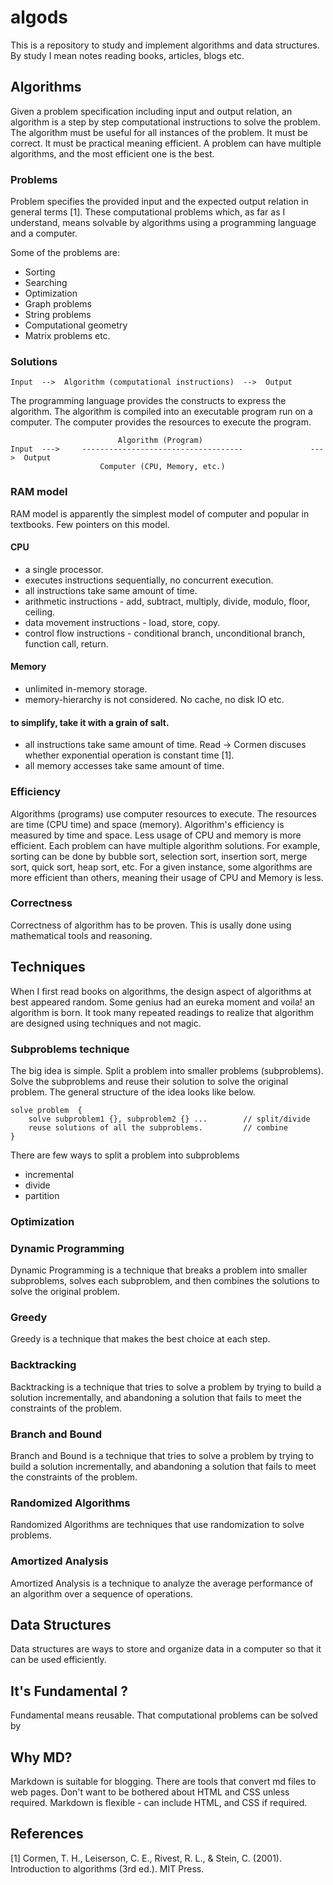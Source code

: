 # algods
This is a repository to study and implement algorithms and data structures. By study I mean notes reading books, articles, blogs etc. 


## Algorithms 
Given a problem specification including input and output relation, an algorithm is a step by step computational instructions to solve the problem. The algorithm must be useful for all instances of the problem. It must be correct. It must be practical meaning efficient. A problem can have multiple algorithms, and the most efficient one is the best. 

### Problems

Problem specifies the provided input and the expected output relation in general terms [1]. These computational problems which, as far as I understand,  means solvable by algorithms using a programming language and a computer. 

Some of the problems are:
- Sorting
- Searching
- Optimization
- Graph problems
- String problems
- Computational geometry
- Matrix problems
etc.

### Solutions

    Input  -->  Algorithm (computational instructions)  -->  Output

The programming language provides the constructs to express the algorithm. The algorithm is compiled into an executable program run on a computer. The computer provides the resources to execute the program. 

                            Algorithm (Program)
    Input  --->     ------------------------------------               --->  Output
                        Computer (CPU, Memory, etc.)

### RAM model
RAM model is apparently the simplest model of computer and popular in textbooks. Few pointers on this model. 
#### CPU
+ a single processor.
+ executes instructions sequentially, no concurrent execution.
+ all instructions take same amount of time.
+ arithmetic instructions - add, subtract, multiply, divide, modulo, floor, ceiling.
+ data movement instructions - load, store, copy.
+ control flow instructions - conditional branch, unconditional branch, function call, return.
    
#### Memory
+ unlimited in-memory storage.
+ memory-hierarchy is not considered. No cache, no disk IO etc.

#### to simplify, take it with a grain of salt.
+ all instructions take same amount of time. Read -> Cormen discuses whether exponential operation is constant time [1].
+ all memory accesses take same amount of time.


### Efficiency
Algorithms (programs) use computer resources to execute. The resources are time (CPU time) and space (memory). Algorithm's efficiency is measured by time and space. Less usage of CPU  and memory is more efficient. Each problem can have multiple algorithm solutions. For example, sorting can be done by bubble sort, selection sort, insertion sort, merge sort, quick sort, heap sort, etc. For a given instance, some algorithms are more efficient than others, meaning their usage of CPU and Memory is less.

### Correctness
Correctness of algorithm has to be proven. This is usally done using mathematical tools and reasoning.

## Techniques
When I first read books on algorithms, the design aspect of algorithms at best appeared random. Some genius had an eureka moment and voila! an algorithm is born. It took many repeated readings to realize that algorithm are designed using techniques and not magic. 


### Subproblems technique
The big idea is simple. Split a problem into smaller problems (subproblems). Solve the subproblems and reuse their solution to solve the original problem. The general structure of the idea looks like below. 

    solve problem  {
        solve subproblem1 {}, subproblem2 {} ...        // split/divide
        reuse solutions of all the subproblems.         // combine
    }

There are few ways to split a problem into subproblems 
+ incremental
+ divide
+ partition

### Optimization

### Dynamic Programming
Dynamic Programming is a technique that breaks a problem into smaller subproblems, solves each subproblem, and then combines the solutions to solve the original problem.

### Greedy
Greedy is a technique that makes the best choice at each step.

### Backtracking
Backtracking is a technique that tries to solve a problem by trying to build a solution incrementally, and abandoning a solution that fails to meet the constraints of the problem.

### Branch and Bound
Branch and Bound is a technique that tries to solve a problem by trying to build a solution incrementally, and abandoning a solution that fails to meet the constraints of the problem.

### Randomized Algorithms
Randomized Algorithms are techniques that use randomization to solve problems.

### Amortized Analysis
Amortized Analysis is a technique to analyze the average performance of an algorithm over a sequence of operations.
    


## Data Structures 
Data structures are ways to store and organize data in a computer so that it can be used efficiently.


## It's Fundamental ?
Fundamental means reusable. That computational problems can be solved by


## Why MD?
Markdown is suitable for blogging. There are tools that convert md files to web pages.
Don't want to be bothered about HTML and CSS unless required.
Markdown is flexible - can include HTML, and CSS if required.


## References
[1] Cormen, T. H., Leiserson, C. E., Rivest, R. L., & Stein, C. (2001). Introduction to algorithms (3rd ed.). MIT Press.
